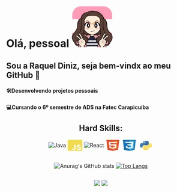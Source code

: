 # Olá, pessoal <img src="cartoon.png" height="110" width="110">

## Sou a Raquel Diniz, seja bem-vindx ao meu GitHub 💖
#### 🛠️Desenvolvendo projetos pessoais
#### 💻Cursando o 6º semestre de ADS na Fatec Carapicuíba

##
 <div align="center"> 
 
 <h2>Hard Skills:</h2>
 
 </div> 
<div style="display: inline_block" align="center">
  <img align="center" alt="Java" height="30" width="40" <img src="https://cdn.jsdelivr.net/gh/devicons/devicon/icons/java/java-original.svg" />
  <img align="center" alt="Js" height="30" width="40" src="https://raw.githubusercontent.com/devicons/devicon/master/icons/javascript/javascript-plain.svg">
  <img align="center" alt="React" height="30" width="40" <img src="https://cdn.jsdelivr.net/gh/devicons/devicon/icons/react/react-original.svg" />
  <img align="center" alt="HTML" height="30" width="40" src="https://raw.githubusercontent.com/devicons/devicon/master/icons/html5/html5-original.svg">
  <img align="center" alt="CSS" height="30" width="40" src="https://raw.githubusercontent.com/devicons/devicon/master/icons/css3/css3-original.svg">
  <img align="center" alt="Python" height="30" width="40" src="https://raw.githubusercontent.com/devicons/devicon/master/icons/python/python-original.svg">
  
</div>
<br>

<div align="center">

   ![Anurag's GitHub stats](https://github-readme-stats.vercel.app/api?username=queldiniz&show_icons=true&theme=omni&hide=stars,issues&count_public=true)
 [![Top Langs](https://github-readme-stats.vercel.app/api/top-langs/?username=queldiniz&hide=html&layout=compact&langs_count=8&show_icons=true&theme=omni)](https://github.com/queldiniz/github-readme-stats)                   
</div>

##
<div align="center"> 
  <a href = "quelwolve@gmail.com"><img src="https://img.shields.io/badge/-Gmail-%23333?style=for-the-badge&logo=gmail&logoColor=white" target="_blank"></a>
  <a href="https://www.linkedin.com/in/raquel-diniz-58a011205/" target="_blank"><img src="https://img.shields.io/badge/-LinkedIn-%230077B5?style=for-the-badge&logo=linkedin&logoColor=white" target="_blank"></a> 
  
</div>
